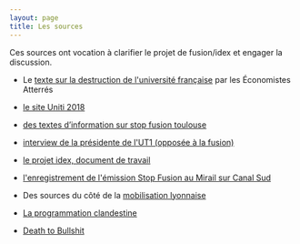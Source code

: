 ```yaml
---
layout: page
title: Les sources
---
```


Ces sources ont vocation à clarifier le projet de fusion/idex et engager la discussion.

* Le <a href="http://www.atterres.org/article/en-marche-vers-la-destruction-de-luniversit%C3%A9">texte sur la destruction de l'université française</a> par les Économistes Atterrés

* <a href="http://uniti2018.univ-toulouse.fr/">le site Uniti 2018</a>

* <a href="http://stopfusiontoulouse.wixsite.com/stopfusion/servez-vous-textes-rapports-lois">des textes d’information sur stop fusion toulouse</a>

* <a href="http://ledecode.ut-capitole.fr/projet-de-fusion-interview-presidente-ut1-659019.kjsp">interview de la présidente de l'UT1 (opposée à la fusion)</a>

* <a href="https://drive.google.com/open?id=1uOyr5xVlE9jTRYq1tgc7B79h4PVThtLt">le projet idex, document de travail</a>

* <a href="http://www.canalsud.net/?Stop-fusion-au-Mirail">l'enregistrement de l'émission Stop Fusion au Mirail sur Canal Sud</a>

* Des sources du côté de la <a href="les ">mobilisation lyonnaise</a>

* <a href="http://laprogrammationclandestine.tumblr.com/post/171621177991/la-semaine-sp%C3%A9ciale">La programmation clandestine</a>

* <a href="http://deathtobullshit.com/">Death to Bullshit</a>
